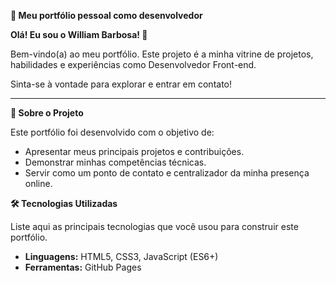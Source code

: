 **🚀 Meu portfólio pessoal como desenvolvedor**

**Olá! Eu sou o William Barbosa! 👋**

Bem-vindo(a) ao meu portfólio. Este projeto é a minha vitrine de projetos, habilidades e experiências como Desenvolvedor Front-end.

Sinta-se à vontade para explorar e entrar em contato!

---

**🎯 Sobre o Projeto**

Este portfólio foi desenvolvido com o objetivo de:

- Apresentar meus principais projetos e contribuições.
- Demonstrar minhas competências técnicas.
- Servir como um ponto de contato e centralizador da minha presença online.

**🛠️ Tecnologias Utilizadas**

Liste aqui as principais tecnologias que você usou para construir este portfólio.

- **Linguagens:** HTML5, CSS3, JavaScript (ES6+)
- **Ferramentas:** GitHub Pages
